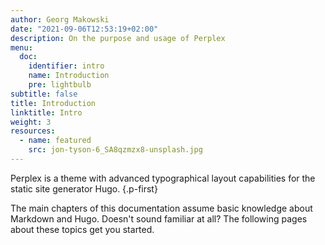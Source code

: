 ```yaml
---
author: Georg Makowski
date: "2021-09-06T12:53:19+02:00"
description: On the purpose and usage of Perplex
menu:
  doc:
    identifier: intro
    name: Introduction
    pre: lightbulb
subtitle: false
title: Introduction
linktitle: Intro
weight: 3
resources:
  - name: featured
    src: jon-tyson-6_SA8qzmzx8-unsplash.jpg
---
```


Perplex is a theme with advanced typographical layout capabilities for the static site generator Hugo.
{.p-first} <!--more-->

The main chapters of this documentation assume basic knowledge about Markdown and Hugo. Doesn't sound familiar at all? The following pages about these topics get you started.
